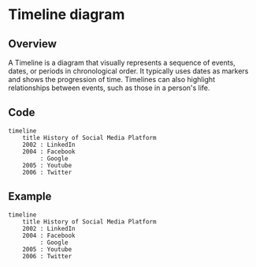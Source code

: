 # Timeline diagram

## Overview

A Timeline is a diagram that visually represents a sequence of events, dates, or periods in chronological order. It typically uses dates as markers and shows the progression of time. Timelines can also highlight relationships between events, such as those in a person's life.


## Code

```
timeline
    title History of Social Media Platform
    2002 : LinkedIn
    2004 : Facebook
         : Google
    2005 : Youtube
    2006 : Twitter
```

## Example

```mermaid
timeline
    title History of Social Media Platform
    2002 : LinkedIn
    2004 : Facebook
         : Google
    2005 : Youtube
    2006 : Twitter
```
